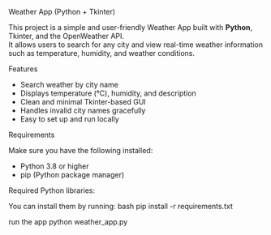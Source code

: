  Weather App (Python + Tkinter)

This project is a simple and user-friendly Weather App built with **Python**, Tkinter, and the OpenWeather API.  
It allows users to search for any city and view real-time weather information such as temperature, humidity, and weather conditions.



Features

- Search weather by city name  
- Displays temperature (°C), humidity, and description  
- Clean and minimal Tkinter-based GUI  
- Handles invalid city names gracefully  
- Easy to set up and run locally  



 Requirements

Make sure you have the following installed:
- Python 3.8 or higher
- pip (Python package manager)

Required Python libraries:

You can install them by running:
bash
pip install -r requirements.txt

run the app
python weather_app.py


